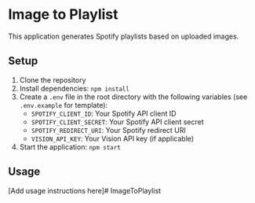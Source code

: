# Image to Playlist

This application generates Spotify playlists based on uploaded images.

## Setup

1. Clone the repository
2. Install dependencies: `npm install`
3. Create a `.env` file in the root directory with the following variables (see `.env.example` for template):
   - `SPOTIFY_CLIENT_ID`: Your Spotify API client ID
   - `SPOTIFY_CLIENT_SECRET`: Your Spotify API client secret
   - `SPOTIFY_REDIRECT_URI`: Your Spotify redirect URI
   - `VISION_API_KEY`: Your Vision API key (if applicable)
4. Start the application: `npm start`

## Usage

[Add usage instructions here]# ImageToPlaylist
